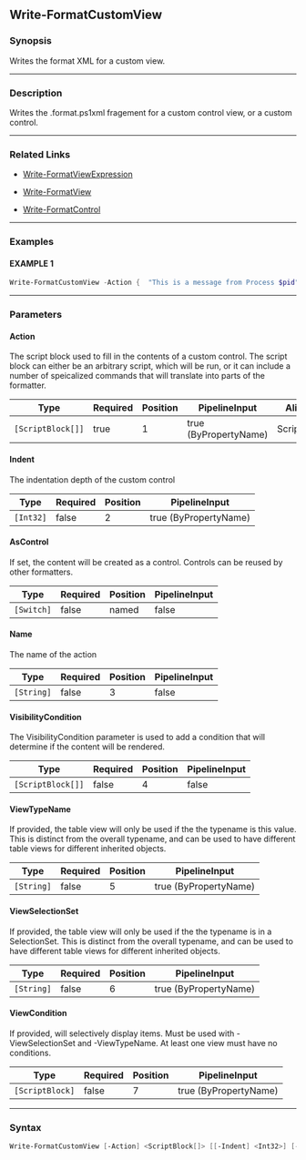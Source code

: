 Write-FormatCustomView
----------------------




### Synopsis
Writes the format XML for a custom view.



---


### Description

Writes the .format.ps1xml fragement for a custom control view, or a custom control.



---


### Related Links
* [Write-FormatViewExpression](Write-FormatViewExpression.md)



* [Write-FormatView](Write-FormatView.md)



* [Write-FormatControl](Write-FormatControl.md)





---


### Examples
#### EXAMPLE 1
```PowerShell
Write-FormatCustomView -Action {  "This is a message from Process $pid" }
```



---


### Parameters
#### **Action**

The script block used to fill in the contents of a custom control.
The script block can either be an arbitrary script, which will be run, or it can include a
number of speicalized commands that will translate into parts of the formatter.






|Type             |Required|Position|PipelineInput        |Aliases    |
|-----------------|--------|--------|---------------------|-----------|
|`[ScriptBlock[]]`|true    |1       |true (ByPropertyName)|ScriptBlock|



#### **Indent**

The indentation depth of the custom control






|Type     |Required|Position|PipelineInput        |
|---------|--------|--------|---------------------|
|`[Int32]`|false   |2       |true (ByPropertyName)|



#### **AsControl**

If set, the content will be created as a control.  Controls can be reused by other formatters.






|Type      |Required|Position|PipelineInput|
|----------|--------|--------|-------------|
|`[Switch]`|false   |named   |false        |



#### **Name**

The name of the action






|Type      |Required|Position|PipelineInput|
|----------|--------|--------|-------------|
|`[String]`|false   |3       |false        |



#### **VisibilityCondition**

The VisibilityCondition parameter is used to add a condition that will determine
if the content will be rendered.






|Type             |Required|Position|PipelineInput|
|-----------------|--------|--------|-------------|
|`[ScriptBlock[]]`|false   |4       |false        |



#### **ViewTypeName**

If provided, the table view will only be used if the the typename is this value.
This is distinct from the overall typename, and can be used to have different table views for different inherited objects.






|Type      |Required|Position|PipelineInput        |
|----------|--------|--------|---------------------|
|`[String]`|false   |5       |true (ByPropertyName)|



#### **ViewSelectionSet**

If provided, the table view will only be used if the the typename is in a SelectionSet.
This is distinct from the overall typename, and can be used to have different table views for different inherited objects.






|Type      |Required|Position|PipelineInput        |
|----------|--------|--------|---------------------|
|`[String]`|false   |6       |true (ByPropertyName)|



#### **ViewCondition**

If provided, will selectively display items.
Must be used with -ViewSelectionSet and -ViewTypeName.
At least one view must have no conditions.






|Type           |Required|Position|PipelineInput        |
|---------------|--------|--------|---------------------|
|`[ScriptBlock]`|false   |7       |true (ByPropertyName)|





---


### Syntax
```PowerShell
Write-FormatCustomView [-Action] <ScriptBlock[]> [[-Indent] <Int32>] [-AsControl] [[-Name] <String>] [[-VisibilityCondition] <ScriptBlock[]>] [[-ViewTypeName] <String>] [[-ViewSelectionSet] <String>] [[-ViewCondition] <ScriptBlock>] [<CommonParameters>]
```
